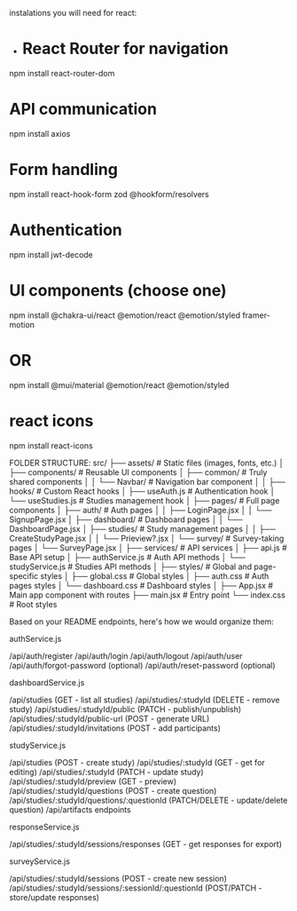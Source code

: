 instalations you will need for react:
- # React Router for navigation
npm install react-router-dom

# API communication
npm install axios

# Form handling
npm install react-hook-form zod @hookform/resolvers

# Authentication
npm install jwt-decode

# UI components (choose one)
npm install @chakra-ui/react @emotion/react @emotion/styled framer-motion
# OR
npm install @mui/material @emotion/react @emotion/styled

# react icons
npm install react-icons

FOLDER STRUCTURE: 
src/
  ├── assets/              # Static files (images, fonts, etc.)
  │
  ├── components/          # Reusable UI components
  │   ├── common/          # Truly shared components
  │   │   └── Navbar/      # Navigation bar component
  │ 
  │
  ├── hooks/               # Custom React hooks
  │   ├── useAuth.js       # Authentication hook
  │   └── useStudies.js    # Studies management hook
  │
  ├── pages/               # Full page components
  │   ├── auth/            # Auth pages
  │   │   ├── LoginPage.jsx
  │   │   └── SignupPage.jsx
  │   ├── dashboard/       # Dashboard pages
  │   │   └── DashboardPage.jsx
  │   ├── studies/         # Study management pages
  │   │   ├── CreateStudyPage.jsx
  │   │   └── Prieview?.jsx
  │   └── survey/          # Survey-taking pages
  │       └── SurveyPage.jsx
  │
  ├── services/            # API services
  │   ├── api.js           # Base API setup
  │   ├── authService.js   # Auth API methods
  │   └── studyService.js  # Studies API methods
  │
  ├── styles/              # Global and page-specific styles
  │   ├── global.css       # Global styles
  │   ├── auth.css         # Auth pages styles
  │   └── dashboard.css    # Dashboard styles
  │
  ├── App.jsx              # Main app component with routes
  ├── main.jsx             # Entry point
  └── index.css            # Root styles


  Based on your README endpoints, here's how we would organize them:

authService.js

/api/auth/register
/api/auth/login
/api/auth/logout
/api/auth/user
/api/auth/forgot-password (optional)
/api/auth/reset-password (optional)


dashboardService.js

/api/studies (GET - list all studies)
/api/studies/:studyId (DELETE - remove study)
/api/studies/:studyId/public (PATCH - publish/unpublish)
/api/studies/:studyId/public-url (POST - generate URL)
/api/studies/:studyId/invitations (POST - add participants)


studyService.js

/api/studies (POST - create study)
/api/studies/:studyId (GET - get for editing)
/api/studies/:studyId (PATCH - update study)
/api/studies/:studyId/preview (GET - preview)
/api/studies/:studyId/questions (POST - create question)
/api/studies/:studyId/questions/:questionId (PATCH/DELETE - update/delete question)
/api/artifacts endpoints


responseService.js

/api/studies/:studyId/sessions/responses (GET - get responses for export)


surveyService.js

/api/studies/:studyId/sessions (POST - create new session)
/api/studies/:studyId/sessions/:sessionId/:questionId (POST/PATCH - store/update responses)